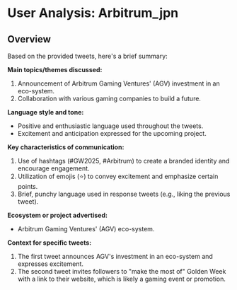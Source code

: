 # User Analysis: Arbitrum_jpn

## Overview

Based on the provided tweets, here's a brief summary:

**Main topics/themes discussed:**

1. Announcement of Arbitrum Gaming Ventures' (AGV) investment in an eco-system.
2. Collaboration with various gaming companies to build a future.

**Language style and tone:**

* Positive and enthusiastic language used throughout the tweets.
* Excitement and anticipation expressed for the upcoming project.

**Key characteristics of communication:**

1. Use of hashtags (#GW2025, #Arbitrum) to create a branded identity and encourage engagement.
2. Utilization of emojis (⭐️) to convey excitement and emphasize certain points.
3. Brief, punchy language used in response tweets (e.g., liking the previous tweet).

**Ecosystem or project advertised:**

* Arbitrum Gaming Ventures' (AGV) eco-system.

**Context for specific tweets:**

1. The first tweet announces AGV's investment in an eco-system and expresses excitement.
2. The second tweet invites followers to "make the most of" Golden Week with a link to their website, which is likely a gaming event or promotion.
